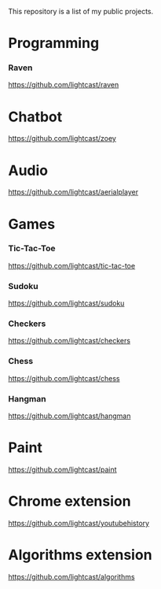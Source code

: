 This repository is a list of my public projects.


# Programming <br />
### Raven <br />
https://github.com/lightcast/raven <br />

# Chatbot <br />

https://github.com/lightcast/zoey <br />

# Audio 
https://github.com/lightcast/aerialplayer <br />


# Games <br />

### Tic-Tac-Toe <br />

https://github.com/lightcast/tic-tac-toe <br />

### Sudoku <br />
https://github.com/lightcast/sudoku <br />

### Checkers <br />
https://github.com/lightcast/checkers <br />

### Chess <br />
https://github.com/lightcast/chess <br />

### Hangman <br />
https://github.com/lightcast/hangman <br />


# Paint <br />

https://github.com/lightcast/paint <br />


# Chrome extension <br />

https://github.com/lightcast/youtubehistory <br />

# Algorithms extension <br />

https://github.com/lightcast/algorithms <br />
